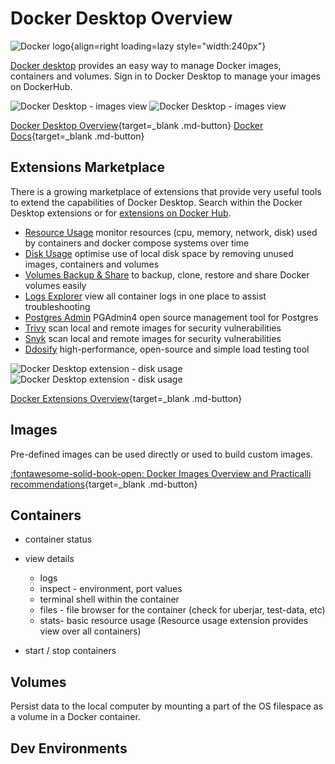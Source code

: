 # Docker Desktop Overview

![Docker logo](https://github.com/practicalli/graphic-design/blob/live/topic-images/docker-logo-name.png?raw=true){align=right loading=lazy style="width:240px"}

[Docker desktop](https://docs.docker.com/desktop/) provides an easy way to manage Docker images, containers and volumes.  Sign in to Docker Desktop to manage your images on DockerHub.

![Docker Desktop - images view](https://github.com/practicalli/graphic-design/blob/live/continuous-integration/docker-desktop-images-light.png?raw=true#only-light)
![Docker Desktop - images view](https://github.com/practicalli/graphic-design/blob/live/continuous-integration/docker-desktop-images-dark.png?raw=true#only-dark)

[Docker Desktop Overview](https://docs.docker.com/desktop/){target=_blank .md-button}
[Docker Docs](https://docs.docker.com/){target=_blank .md-button}


## Extensions Marketplace

There is a growing marketplace of extensions that provide very useful tools to extend the capabilities of Docker Desktop.  Search within the Docker Desktop extensions or for [extensions on Docker Hub](https://hub.docker.com/search?q=&type=extension).

- [Resource Usage](https://hub.docker.com/extensions/docker/resource-usage-extension) monitor resources (cpu, memory, network, disk) used by containers and docker compose systems over time
- [Disk Usage](https://hub.docker.com/extensions/docker/disk-usage-extension) optimise use of local disk space by removing unused images, containers and volumes
- [Volumes Backup & Share](https://hub.docker.com/extensions/docker/volumes-backup-extension) to backup, clone, restore and share Docker volumes easily
- [Logs Explorer](https://hub.docker.com/extensions/docker/logs-explorer-extension) view all container logs in one place to assist troubleshooting
- [Postgres Admin](https://hub.docker.com/extensions/mochoa/pgadmin4-docker-extension) PGAdmin4 open source management tool for Postgres
- [Trivy](https://hub.docker.com/extensions/aquasec/trivy-docker-extension) scan local and remote images for security vulnerabilities
- [Snyk](https://hub.docker.com/extensions/snyk/snyk-docker-desktop-extension) scan local and remote images for security vulnerabilities
- [Ddosify](https://hub.docker.com/extensions/ddosify/ddosify-docker-extension) high-performance, open-source and simple load testing tool

![Docker Desktop extension - disk usage](https://github.com/practicalli/graphic-design/blob/live/continuous-integration/docker-desktop-extensions-disk-usage-light.png?raw=true#only-light)
![Docker Desktop extension - disk usage](https://github.com/practicalli/graphic-design/blob/live/continuous-integration/docker-desktop-extensions-disk-usage-dark.png?raw=true#only-dark)

[Docker Extensions Overview](extensions.md){target=_blank .md-button}


## Images

Pre-defined images can be used directly or used to build custom images.

[:fontawesome-solid-book-open: Docker Images Overview and Practicalli recommendations](../images.md){target=_blank .md-button}


## Containers

- container status
- view details
  - logs
  - inspect - environment, port values
  - terminal shell within the container
  - files - file browser for the container (check for uberjar, test-data, etc)
  - stats- basic resource usage  (Resource usage extension provides view over all containers)

- start / stop containers



## Volumes

Persist data to the local computer by mounting a part of the OS filespace as a volume in a Docker container.


## Dev Environments

<!-- TODO link to example dev environments - including one for Clojure - to submit  -->
